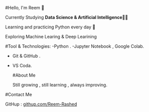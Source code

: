 #Hello, I'm Reem 👋

Currently Studying **Data Science & Artificial Intelligence**👩‍💻

Learning and practicing Python every day 🐍

Exploring Machine Learing & Deep Learining 

#Tool & Technologies:
-Python .
-Jupyter Notebook , Google Colab.
- Git & GitHub .
- VS Coda.
  
  #About Me
  
  Still growing , still learning , always improving.

#Contact Me 

GitHup : [githup.com/Reem-Rashed](https://github.com/Reem-Rashed)

